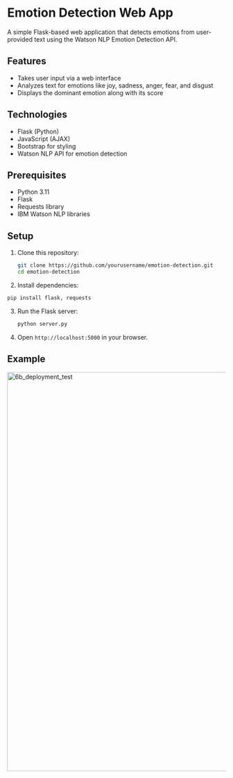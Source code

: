 # Emotion Detection Web App

A simple Flask-based web application that detects emotions from user-provided text using the Watson NLP Emotion Detection API.

## Features

- Takes user input via a web interface
- Analyzes text for emotions like joy, sadness, anger, fear, and disgust
- Displays the dominant emotion along with its score

## Technologies

- Flask (Python)
- JavaScript (AJAX)
- Bootstrap for styling
- Watson NLP API for emotion detection

## Prerequisites

- Python 3.11
- Flask 
- Requests library
- IBM Watson NLP libraries

## Setup

1. Clone this repository:
   ```bash
   git clone https://github.com/yourusername/emotion-detection.git
   cd emotion-detection
   ```
2. Install dependencies:
  ```bash
  pip install flask, requests
  ```
3. Run the Flask server:
   ```bash
   python server.py
   ```
4. Open `http://localhost:5000` in your browser.

## Example
<img width="919" alt="6b_deployment_test" src="https://github.com/user-attachments/assets/efa10650-8738-4f42-b576-85d026f70ae6">
